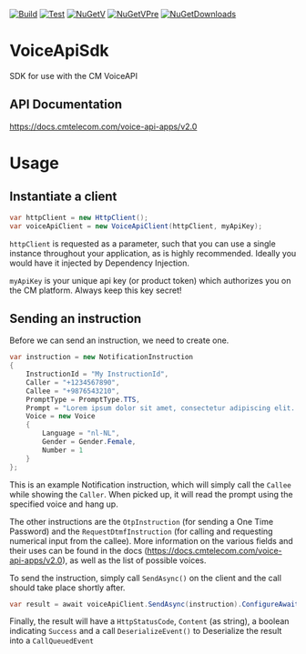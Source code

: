 [![Build](https://img.shields.io/appveyor/ci/m-jepson/voiceapisdk/master.svg "Build Status")](https://ci.appveyor.com/project/m-jepson/voiceapisdk/branch/master)
[![Test](https://img.shields.io/appveyor/tests/m-jepson/voiceapisdk/master.svg "Test Status")](https://ci.appveyor.com/project/m-jepson/voiceapisdk/branch/master/tests)
[![NuGetV](https://img.shields.io/nuget/v/CM.Voice.VoiceApi.Sdk.svg "Nuget Version")](https://www.nuget.org/packages/CM.Voice.VoiceApi.Sdk)
[![NuGetVPre](https://img.shields.io/nuget/vpre/CM.Voice.VoiceApi.Sdk.svg "Nuget Prerelease Version")](https://www.nuget.org/packages/CM.Voice.VoiceApi.Sdk)
[![NuGetDownloads](https://img.shields.io/nuget/dt/CM.Voice.VoiceApi.Sdk.svg "Nuget downloads")](https://www.nuget.org/packages/CM.Voice.VoiceApi.Sdk)

# VoiceApiSdk
SDK for use with the CM VoiceAPI

## API Documentation

https://docs.cmtelecom.com/voice-api-apps/v2.0

# Usage

## Instantiate a client

```cs
var httpClient = new HttpClient();
var voiceApiClient = new VoiceApiClient(httpClient, myApiKey);
```

`httpClient` is requested as a parameter, such that you can use a single instance throughout your application, as is highly recommended.
Ideally you would have it injected by Dependency Injection.

`myApiKey` is your unique api key (or product token) which authorizes you on the CM platform. Always keep this key secret!

## Sending an instruction

Before we can send an instruction, we need to create one.

```cs
var instruction = new NotificationInstruction
{
    InstructionId = "My InstructionId",
    Caller = "+1234567890",
    Callee = "+9876543210",
    PromptType = PromptType.TTS,
    Prompt = "Lorem ipsum dolor sit amet, consectetur adipiscing elit. Praesent eu laoreet augue. Fusce fermentum auctor pellentesque.",
    Voice = new Voice
    {
        Language = "nl-NL",
        Gender = Gender.Female,
        Number = 1
    }
};
```

This is an example Notification instruction, which will simply call the `Callee` while showing the `Caller`. 
When picked up, it will read the prompt using the specified voice and hang up.

The other instructions are the `OtpInstruction` (for sending a One Time Password) and the `RequestDtmfInstruction` (for calling and requesting numerical input from the callee).
More information on the various fields and their uses can be found in the docs (https://docs.cmtelecom.com/voice-api-apps/v2.0), as well as the list of possible voices.

To send the instruction, simply call `SendAsync()`  on the client and the call should take place shortly after.

```cs
var result = await voiceApiClient.SendAsync(instruction).ConfigureAwait(false);
```

Finally, the result will have a `HttpStatusCode`, `Content` (as string), a boolean indicating `Success` and a call `DeserializeEvent()` to Deserialize the result into a `CallQueuedEvent`

